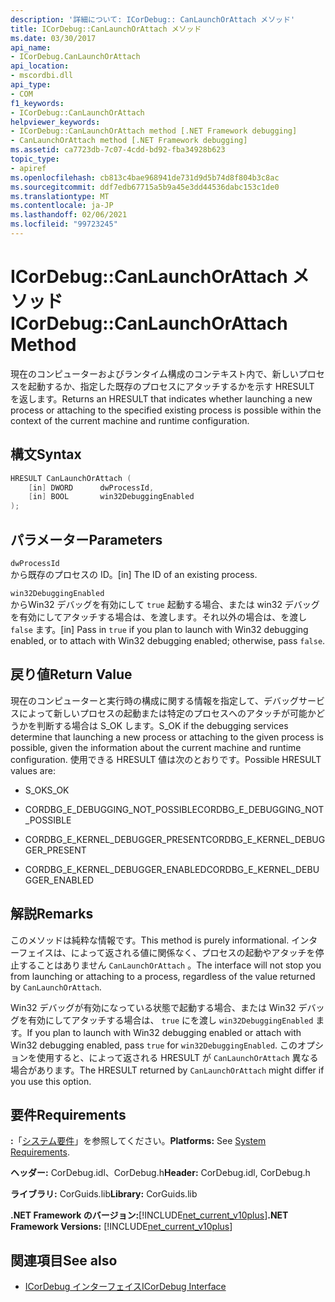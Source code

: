 ```yaml
---
description: '詳細について: ICorDebug:: CanLaunchOrAttach メソッド'
title: ICorDebug::CanLaunchOrAttach メソッド
ms.date: 03/30/2017
api_name:
- ICorDebug.CanLaunchOrAttach
api_location:
- mscordbi.dll
api_type:
- COM
f1_keywords:
- ICorDebug::CanLaunchOrAttach
helpviewer_keywords:
- ICorDebug::CanLaunchOrAttach method [.NET Framework debugging]
- CanLaunchOrAttach method [.NET Framework debugging]
ms.assetid: ca7723db-7c07-4cdd-bd92-fba34928b623
topic_type:
- apiref
ms.openlocfilehash: cb813c4bae968941de731d9d5b74d8f804b3c8ac
ms.sourcegitcommit: ddf7edb67715a5b9a45e3dd44536dabc153c1de0
ms.translationtype: MT
ms.contentlocale: ja-JP
ms.lasthandoff: 02/06/2021
ms.locfileid: "99723245"
---
```

# <a name="icordebugcanlaunchorattach-method"></a><span data-ttu-id="d6539-103">ICorDebug::CanLaunchOrAttach メソッド</span><span class="sxs-lookup"><span data-stu-id="d6539-103">ICorDebug::CanLaunchOrAttach Method</span></span>

<span data-ttu-id="d6539-104">現在のコンピューターおよびランタイム構成のコンテキスト内で、新しいプロセスを起動するか、指定した既存のプロセスにアタッチするかを示す HRESULT を返します。</span><span class="sxs-lookup"><span data-stu-id="d6539-104">Returns an HRESULT that indicates whether launching a new process or attaching to the specified existing process is possible within the context of the current machine and runtime configuration.</span></span>  
  
## <a name="syntax"></a><span data-ttu-id="d6539-105">構文</span><span class="sxs-lookup"><span data-stu-id="d6539-105">Syntax</span></span>  
  
```cpp  
HRESULT CanLaunchOrAttach (  
    [in] DWORD      dwProcessId,  
    [in] BOOL       win32DebuggingEnabled  
);  
```  
  
## <a name="parameters"></a><span data-ttu-id="d6539-106">パラメーター</span><span class="sxs-lookup"><span data-stu-id="d6539-106">Parameters</span></span>  

 `dwProcessId`  
 <span data-ttu-id="d6539-107">から既存のプロセスの ID。</span><span class="sxs-lookup"><span data-stu-id="d6539-107">[in] The ID of an existing process.</span></span>  
  
 `win32DebuggingEnabled`  
 <span data-ttu-id="d6539-108">からWin32 デバッグを有効にして `true` 起動する場合、または win32 デバッグを有効にしてアタッチする場合は、を渡します。それ以外の場合は、を渡し `false` ます。</span><span class="sxs-lookup"><span data-stu-id="d6539-108">[in] Pass in `true` if you plan to launch with Win32 debugging enabled, or to attach with Win32 debugging enabled; otherwise, pass `false`.</span></span>  
  
## <a name="return-value"></a><span data-ttu-id="d6539-109">戻り値</span><span class="sxs-lookup"><span data-stu-id="d6539-109">Return Value</span></span>  

 <span data-ttu-id="d6539-110">現在のコンピューターと実行時の構成に関する情報を指定して、デバッグサービスによって新しいプロセスの起動または特定のプロセスへのアタッチが可能かどうかを判断する場合は S_OK します。</span><span class="sxs-lookup"><span data-stu-id="d6539-110">S_OK if the debugging services determine that launching a new process or attaching to the given process is possible, given the information about the current machine and runtime configuration.</span></span> <span data-ttu-id="d6539-111">使用できる HRESULT 値は次のとおりです。</span><span class="sxs-lookup"><span data-stu-id="d6539-111">Possible HRESULT values are:</span></span>  
  
- <span data-ttu-id="d6539-112">S_OK</span><span class="sxs-lookup"><span data-stu-id="d6539-112">S_OK</span></span>  
  
- <span data-ttu-id="d6539-113">CORDBG_E_DEBUGGING_NOT_POSSIBLE</span><span class="sxs-lookup"><span data-stu-id="d6539-113">CORDBG_E_DEBUGGING_NOT_POSSIBLE</span></span>  
  
- <span data-ttu-id="d6539-114">CORDBG_E_KERNEL_DEBUGGER_PRESENT</span><span class="sxs-lookup"><span data-stu-id="d6539-114">CORDBG_E_KERNEL_DEBUGGER_PRESENT</span></span>  
  
- <span data-ttu-id="d6539-115">CORDBG_E_KERNEL_DEBUGGER_ENABLED</span><span class="sxs-lookup"><span data-stu-id="d6539-115">CORDBG_E_KERNEL_DEBUGGER_ENABLED</span></span>  
  
## <a name="remarks"></a><span data-ttu-id="d6539-116">解説</span><span class="sxs-lookup"><span data-stu-id="d6539-116">Remarks</span></span>  

 <span data-ttu-id="d6539-117">このメソッドは純粋な情報です。</span><span class="sxs-lookup"><span data-stu-id="d6539-117">This method is purely informational.</span></span> <span data-ttu-id="d6539-118">インターフェイスは、によって返される値に関係なく、プロセスの起動やアタッチを停止することはありません `CanLaunchOrAttach` 。</span><span class="sxs-lookup"><span data-stu-id="d6539-118">The interface will not stop you from launching or attaching to a process, regardless of the value returned by `CanLaunchOrAttach`.</span></span>  
  
 <span data-ttu-id="d6539-119">Win32 デバッグが有効になっている状態で起動する場合、または Win32 デバッグを有効にしてアタッチする場合は、 `true` にを渡し `win32DebuggingEnabled` ます。</span><span class="sxs-lookup"><span data-stu-id="d6539-119">If you plan to launch with Win32 debugging enabled or attach with Win32 debugging enabled, pass `true` for `win32DebuggingEnabled`.</span></span> <span data-ttu-id="d6539-120">このオプションを使用すると、によって返される HRESULT が `CanLaunchOrAttach` 異なる場合があります。</span><span class="sxs-lookup"><span data-stu-id="d6539-120">The HRESULT returned by `CanLaunchOrAttach` might differ if you use this option.</span></span>  
  
## <a name="requirements"></a><span data-ttu-id="d6539-121">要件</span><span class="sxs-lookup"><span data-stu-id="d6539-121">Requirements</span></span>  

 <span data-ttu-id="d6539-122">**:**「[システム要件](../../get-started/system-requirements.md)」を参照してください。</span><span class="sxs-lookup"><span data-stu-id="d6539-122">**Platforms:** See [System Requirements](../../get-started/system-requirements.md).</span></span>  
  
 <span data-ttu-id="d6539-123">**ヘッダー:** CorDebug.idl、CorDebug.h</span><span class="sxs-lookup"><span data-stu-id="d6539-123">**Header:** CorDebug.idl, CorDebug.h</span></span>  
  
 <span data-ttu-id="d6539-124">**ライブラリ:** CorGuids.lib</span><span class="sxs-lookup"><span data-stu-id="d6539-124">**Library:** CorGuids.lib</span></span>  
  
 <span data-ttu-id="d6539-125">**.NET Framework のバージョン:**[!INCLUDE[net_current_v10plus](../../../../includes/net-current-v10plus-md.md)]</span><span class="sxs-lookup"><span data-stu-id="d6539-125">**.NET Framework Versions:** [!INCLUDE[net_current_v10plus](../../../../includes/net-current-v10plus-md.md)]</span></span>  
  
## <a name="see-also"></a><span data-ttu-id="d6539-126">関連項目</span><span class="sxs-lookup"><span data-stu-id="d6539-126">See also</span></span>

- [<span data-ttu-id="d6539-127">ICorDebug インターフェイス</span><span class="sxs-lookup"><span data-stu-id="d6539-127">ICorDebug Interface</span></span>](icordebug-interface.md)
